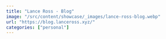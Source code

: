 ```yaml
---
title: "Lance Ross - Blog"
image: "/src/content/showcase/_images/lance-ross-blog.webp"
url: "https://blog.lanceross.xyz/"
categories: ["personal"]
---
```

